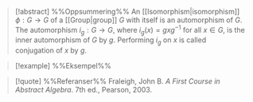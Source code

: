 
> [!abstract] %%Oppsummering%%
> An [[Isomorphism|isomorphism]] $\phi : G \to G$ of a [[Group|group]] $G$ with itself is an automorphism of $G$. The automorphism $i_{g} : G \to G$, where $i_{g}(x) = gxg^{−1}$ for all $x \in G$, is the inner automorphism of $G$ by $g$. Performing $i_g$ on $x$ is called conjugation of $x$ by $g$.

> [!example] %%Eksempel%%
> 

> [!quote] %%Referanser%%
> Fraleigh, John B. _A First Course in Abstract Algebra_. 7th ed., Pearson, 2003.